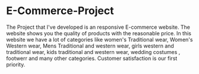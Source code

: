 # E-Commerce-Project
The Project that I've developed is an responsive E-commerce website. The website shows you the quality of products with the reasonable price. In this website we have a lot of categories like women's Traditional wear, Women's Western wear, Mens Traditional and western wear, girls western and traditional wear, kids traditional and western wear, wedding costumes , footwerr and many other categories. Customer satisfaction is our first priority.
